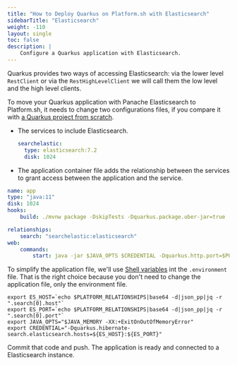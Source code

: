 ```yaml
---
title: "How to Deploy Quarkus on Platform.sh with Elasticsearch"
sidebarTitle: "Elasticsearch"
weight: -110
layout: single
toc: false
description: |
    Configure a Quarkus application with Elasticsearch.
---
```


Quarkus provides two ways of accessing Elasticsearch: via the lower level `RestClient` or via the `RestHighLevelClient` we will call them the low level and the high level clients.

To move your Quarkus application with Panache Elasticsearch to Platform.sh, it needs to change two configurations files, if you compare it with [a Quarkus project from scratch](_index.md).

* The services to include Elasticsearch.

  ```yaml
  searchelastic:
    type: elasticsearch:7.2
    disk: 1024
  ```

* The application container file adds the relationship between the services to grant access between the application and the service.

```yaml
name: app
type: "java:11"
disk: 1024
hooks:
    build: ./mvnw package -DskipTests -Dquarkus.package.uber-jar=true

relationships:
    search: "searchelastic:elasticsearch"
web:
    commands:
        start: java -jar $JAVA_OPTS $CREDENTIAL -Dquarkus.http.port=$PORT target/file.jar
```

To simplify the application file, we'll use [Shell variables](https://docs.platform.sh/development/variables.html#shell-variables) int the  `.environment` file. That is the right choice because you don't need to change the application file, only the environment file.

```properties
export ES_HOST=`echo $PLATFORM_RELATIONSHIPS|base64 -d|json_pp|jq -r ".search[0].host"`
export ES_PORT=`echo $PLATFORM_RELATIONSHIPS|base64 -d|json_pp|jq -r ".search[0].port"`
export JAVA_OPTS="$JAVA_MEMORY -XX:+ExitOnOutOfMemoryError"
export CREDENTIAL="-Dquarkus.hibernate-search.elasticsearch.hosts=${ES_HOST}:${ES_PORT}"
```

Commit that code and push. The application is ready and connected to a Elasticsearch instance.